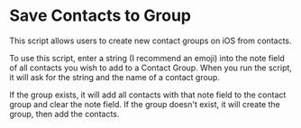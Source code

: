# Save Contacts to Group

This script allows users to create new contact groups on iOS from contacts. 

To use this script, enter a string (I recommend an emoji) into the note field of all contacts you wish to add to a Contact Group. When you run the script, it will ask for the string and the name of a contact group. 

If the group exists, it will add all contacts with that note field to the contact group and clear the note field. If the group doesn't exist, it will create the group, then add the contacts.

